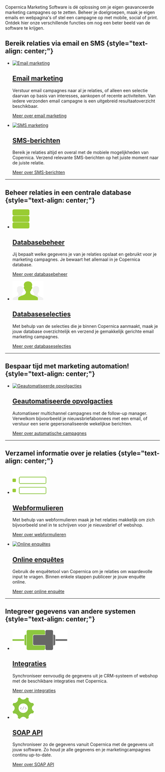 Copernica Marketing Software is dé oplossing om je eigen geavanceerde
marketing campagnes op te zetten. Beheer je doelgroepen, maak je eigen
emails en webpagina's of stel een campagne op met mobile, social of
print. Ontdek hier onze verschillende functies om nog een beter beeld
van de software te krijgen.

Bereik relaties via email en SMS {style="text-align: center;"}
--------------------------------

-   [![Email
    marketing](../images/emailmarketing-with-copernica.png "E-mailmarketing")](./emailings.md)

    [Email marketing](./emailings.md)
    -------------------------------------------------------------------

    Verstuur email campagnes naar al je relaties, of alleen een selectie
    daarvan op basis van interesses, aankopen of recente activiteiten.
    Van iedere verzonden email campagne is een uitgebreid
    resultaatoverzicht beschikbaar.

    [Meer over email marketing](./emailings.md "Meer over e-mailmarketing")

-   [![SMS
    marketing](../images/sms-marketing-with-copernica.png "SMS marketing")](./mobile.md)

    [SMS-berichten](./mobile.md)
    -------------------------------------------------------------

    Bereik je relaties altijd en overal met de mobiele mogelijkheden van
    Copernica. Verzend relevante SMS-berichten op het juiste moment naar
    de juiste relatie.

    [Meer over SMS-berichten](./mobile.md "Meer over SMS-berichten")

* * * * *

Beheer relaties in een centrale database {style="text-align: center;"}
----------------------------------------

-   [![Databasebeheer](../images/databasemanagement-with-copernica.png "Database management")](./creating-your-own-databases.md)

    [Databasebeheer](./creating-your-own-databases.md)
    ----------------------------------------------------------------------------------------

    Jij bepaalt welke gegevens je van je relaties opslaat en gebruikt
    voor je marketing campagnes. Je bewaart het allemaal in je Copernica
    database.

    [Meer over databasebeheer](./creating-your-own-databases.md "Meer over databasebeheer")

-   [![Databaseselecties](../images/segmented-users-copernica.png "Databaseselecties")](./define-target-groups-with-selections.md)

    [Databaseselecties](./define-target-groups-with-selections.md)
    ----------------------------------------------------------------------------------------------

    Met behulp van de selecties die je binnen Copernica aanmaakt, maak
    je jouw database overzichtelijk en verzend je gemakkelijk gerichte
    email marketing campagnes.

    [Meer over databaseselecties](./define-target-groups-with-selections.md "Meer over databaseselecties")

* * * * *

Bespaar tijd met marketing automation! {style="text-align: center;"}
--------------------------------------

-   [![Geautomatiseerde
    opvolgacties](../images/marketing-automation-with-copernica.png "Geautomatiseerde opvolgacties")](./automate-your-campaigns.md)

    [Geautomatiseerde opvolgacties](./automate-your-campaigns.md)
    -----------------------------------------------------------------------------------------------------------

    Automatiseer multichannel campagnes met de follow-up manager.
    Verwelkom bijvoorbeeld je nieuwsbriefabonnees met een email, of
    verstuur een serie gepersonaliseerde wekelijkse berichten.

    [Meer over automatische
    campagnes](./automate-your-campaigns.md "Meer over automatische campagnes")

* * * * *

Verzamel informatie over je relaties {style="text-align: center;"}
------------------------------------

-   [![Webformulieren](../images/webforms-with-copernica.png "Webformulieren")](./various-types-of-web-forms.md)

    [Webformulieren](./various-types-of-web-forms.md)
    -------------------------------------------------------------------------------------------------------

    Met behulp van webformulieren maak je het relaties makkelijk om zich
    bijvoorbeeld snel in te schrijven voor je nieuwsbrief of webshop.

    [Meer over webformulieren](./various-types-of-web-forms.md "Meer over webformulieren")

-   [![Online
    enquêtes](../images/online-surveys-with-copernica.png "Online enquêtes")](./enquetes.md)

    [Online enquêtes](./enquetes.md)
    ----------------------------------------------------------------------------

    Gebruik de enquêtetool van Copernica om je relaties om waardevolle
    input te vragen. Binnen enkele stappen publiceer je jouw enquête
    online.

    [Meer over online enquête](./enquetes.md "Learn more about online surveys")

* * * * *

Integreer gegevens van andere systemen {style="text-align: center;"}
--------------------------------------

-   [![Integraties](../images/integrate-with-copernica.png "Integraties")](./integrations.md)

    [Integraties](./integrations.md)
    ---------------------------------------------------------------------

    Synchroniseer eenvoudig de gegevens uit je CRM-systeem of webshop
    met de beschikbare integraties met Copernica.

    [Meer over integraties](./integrations.md "Meer over integraties")

-   [![SOAP API](../images/copernica-soap-api.png "SOAP API")](./soap-api-documentation.md)

    [SOAP API](./soap-api-documentation.md)
    ----------------------------------------------------------------------------

    Synchroniseer zo de gegevens vanuit Copernica met de gegevens uit
    jouw software. Zo houd je alle gegevens en je marketingcampagnes
    continu up-to-date.

    [Meer over SOAP API](./soap-api-documentation.md "Meer over SOAP API")



